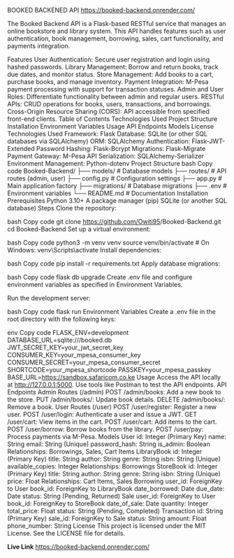 BOOKED BACKENED API
https://booked-backend.onrender.com/

The Booked Backend API is a Flask-based RESTful service that manages an online bookstore and library system. This API handles features such as user authentication, book management, borrowing, sales, cart functionality, and payments integration.

Features
User Authentication: Secure user registration and login using hashed passwords.
Library Management: Borrow and return books, track due dates, and monitor status.
Store Management: Add books to a cart, purchase books, and manage inventory.
Payment Integration: M-Pesa payment processing with support for transaction statuses.
Admin and User Roles: Differentiate functionality between admin and regular users.
RESTful APIs: CRUD operations for books, users, transactions, and borrowings.
Cross-Origin Resource Sharing (CORS): API accessible from specified front-end clients.
Table of Contents
Technologies Used
Project Structure
Installation
Environment Variables
Usage
API Endpoints
Models
License
Technologies Used
Framework: Flask
Database: SQLite (or other SQL databases via SQLAlchemy)
ORM: SQLAlchemy
Authentication: Flask-JWT-Extended
Password Hashing: Flask-Bcrypt
Migrations: Flask-Migrate
Payment Gateway: M-Pesa API
Serialization: SQLAlchemy-Serializer
Environment Management: Python-dotenv
Project Structure
bash
Copy code
Booked-Backend/
├── models/               # Database models
├── routes/               # API routes (admin, user)
├── config.py             # Configuration settings
├── app.py                # Main application factory
├── migrations/           # Database migrations
├── .env                  # Environment variables
└── README.md             # Documentation
Installation
Prerequisites
Python 3.10+
A package manager (pip)
SQLite (or another SQL database)
Steps
Clone the repository:

bash
Copy code
git clone <https://github.com/Owiti95>/Booked-Backend.git
cd Booked-Backend
Set up a virtual environment:

bash
Copy code
python3 -m venv venv
source venv/bin/activate  # On Windows: venv\Scripts\activate
Install dependencies:

bash
Copy code
pip install -r requirements.txt
Apply database migrations:

bash
Copy code
flask db upgrade
Create .env file and configure environment variables as specified in Environment Variables.

Run the development server:

bash
Copy code
flask run
Environment Variables
Create a .env file in the root directory with the following keys:

env
Copy code
FLASK_ENV=development
DATABASE_URL=sqlite:///booked.db
JWT_SECRET_KEY=your_jwt_secret_key
CONSUMER_KEY=your_mpesa_consumer_key
CONSUMER_SECRET=your_mpesa_consumer_secret
SHORTCODE=your_mpesa_shortcode
PASSKEY=your_mpesa_passkey
BASE_URL=https://sandbox.safaricom.co.ke
Usage
Access the API locally at http://127.0.0.1:5000.
Use tools like Postman to test the API endpoints.
API Endpoints
Admin Routes (/admin)
POST /admin/books: Add a new book to the store.
PUT /admin/books/<id>: Update book details.
DELETE /admin/books/<id>: Remove a book.
User Routes (/user)
POST /user/register: Register a new user.
POST /user/login: Authenticate a user and issue a JWT.
GET /user/cart: View items in the cart.
POST /user/cart: Add items to the cart.
POST /user/borrow: Borrow books from the library.
POST /user/pay: Process payments via M-Pesa.
Models
User
id: Integer (Primary Key)
name: String
email: String (Unique)
password_hash: String
is_admin: Boolean
Relationships: Borrowings, Sales, Cart Items
LibraryBook
id: Integer (Primary Key)
title: String
author: String
genre: String
isbn: String (Unique)
available_copies: Integer
Relationships: Borrowings
StoreBook
id: Integer (Primary Key)
title: String
author: String
genre: String
isbn: String (Unique)
price: Float
Relationships: Cart Items, Sales
Borrowing
user_id: ForeignKey to User
book_id: ForeignKey to LibraryBook
date_borrowed: Date
due_date: Date
status: String (Pending, Returned)
Sale
user_id: ForeignKey to User
book_id: ForeignKey to StoreBook
date_of_sale: Date
quantity: Integer
total_price: Float
status: String (Pending, Completed)
Transaction
id: String (Primary Key)
sale_id: ForeignKey to Sale
status: String
amount: Float
phone_number: String
License
This project is licensed under the MIT License. See the LICENSE file for details.


**Live Link**
https://booked-backend.onrender.com/